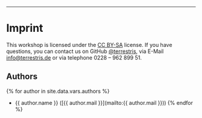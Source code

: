 
---

# Imprint

This workshop is licensed under the [CC BY-SA](http://creativecommons.org/licenses/by-sa/2.0/) license. If you have questions, you can contact us
on GitHub [@terrestris](https://github.com/terrestris), via E-Mail [info@terrestris.de](mailto:info@terrestris.de) or via telephone 0228 – 962 899 51.

## Authors

{% for author in site.data.vars.authors %}
  - {{ author.name }} ([{{ author.mail }}](mailto:{{ author.mail }}))
{% endfor %}
